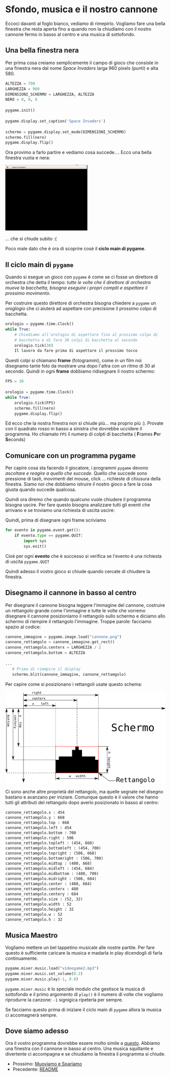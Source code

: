 # Sfondo, musica e il nostro cannone

Eccoci davanti al foglo bianco, vediamo di rimepirlo. Vogliamo fare una bella finestra che resta aperta fino a quando 
non la chiudiamo con il nostro cannone fermo in basso al centro e una musica di sottofondo.

## Una bella finestra nera

Per prima cosa creiamo semplicemente il campo di gioco che consiste in una finestra nera dal nome *Space Invaders* 
larga 960 pixels (punti) e alta 580.

```python
ALTEZZA = 700
LARGHEZZA = 960
DIMENSIONI_SCHERMO = LARGHEZZA, ALTEZZA
NERO = 0, 0, 0

pygame.init()

pygame.display.set_caption('Space Invaders')

schermo = pygame.display.set_mode(DIMENSIONI_SCHERMO)
schermo.fill(nero)
pygame.display.flip()
```

Ora provimo a farlo partire e vediamo cosa succede.... Ecco una bella finestra vuota e nera:

![Finestra vuota e nera](vuoto.png)

... che si chiude subito :(

Poco male dato che è ora di scoprire cosè il **ciclo main di pygame**.

## Il ciclo main di `pygame`

Quando si esegue un gioco con `pygame` é come se ci fosse un direttore di orchestra che detta il tempo: *tutte le 
volte che il direttore di orchestra muove la bacchetta, bisogna eseguire i propri compiti e aspettare il prossimo 
movimento*.

Per costruire questo direttore di orchestra bisogna chiedere a `pygame` un *oroglogio* che ci aiuterà ad aspettare con
precisione il prossimo colpo di bacchetta.

```python
orologio = pygame.time.Clock()
while True:
    # Chiediamo all'orologio di aspettare fino al prossimo colpo di 
    # bacchetta e di fare 30 colpi di bacchetta al secondo
    orologio.tick(30)
    Il lavoro da fare prima di aspettare il prossimo tocco
```

Questi colpi si chiamano **frame** (fotogrammi), come in un film noi disegnamo tante foto da mostrare una dopo l'altra
con un ritmo di 30 al secondo. Quindi in ogni **frame** dobbiamo ridisegnare il nostro schermo:

```python
FPS = 30

orologio = pygame.time.Clock()
while True:
    orologio.tick(FPS)
    schermo.fill(nero)
    pygame.display.flip()
```    

Ed ecco che la nostra finestra non si chiude più... ma proprio più :). Provate con il quadrato rosso in basso a sinistra
che dovrebbe uccidere il programma. Ho chiamato `FPS` il numerp di colpti di bacchetta ( **F**rames **P**er **S**econds)

## Comunicare con un programma pygame

Per capire cosa sta facendo il giocatore, i programmi `pygame` devono *ascoltare e reagire a quello che succede*. Quello
che succede sono pressione di tasti, movimenti del mouse, click ... richieste di chiusura della finestra. Siamo noi che
dobbiamo istruire il nostro gioco a fare la cosa giusta quando succede qualcosa.

Quindi ora diremo che quando qualcuno vuole chiudere il programma bisogna uscire. Per fare questo bisogna analizzare 
tutti gli eventi che arrivano e se troviamo una richiesta di uscita uscire:

Quindi, prima di disegnare ogni frame scriviamo

```python
for evento in pygame.event.get():
    if evento.type == pygame.QUIT:
        import sys
        sys.exit()
```

Cioè per ogni **evento** che è successo si verifica se l'evento è una richiesta di uscita `pygame.QUIT`

Quindi adesso il vostro gioco si chiude quando cercate di chiudere la finestra.

## Disegnamo il cannone in basso al centro

Per disegnare il cannone bisogna leggere l'immagine del cannone, costruire un rettangolo grande come l'immagine e
tutte le volte che vorremo disegnare il cannone posizioniamo il rettangolo sullo schermo e diciamo allo schermo di
riempire il rettangolo l'immagine. Troppe parole: facciamo spazio al codice:

```python
cannone_immagine = pygame.image.load("cannone.png")
cannone_rettamgolo = cannone_immagine.get_rect()
cannone_rettamgolo.centerx = LARGHEZZA / 2
cannone_rettamgolo.bottom = ALTEZZA

...
   # Prima di riempire il display
   schermo.blit(cannone_immagine, cannone_rettamgolo)
```

Per capire come si posizionano i rettangoli usate questo schema:

![Rettangolo](rettangolo.png)

Ci sono anche altre proprietà del rettangolo, ma quelle segnate nel disegno bastano e avanzano per iniziare. Comunque
questo è il valore che hanno tutti gli attributi del rettangolo dopo averlo posizionato in basso al centro:

```
cannone_rettamgolo.x : 454
cannone_rettamgolo.y : 668
cannone_rettamgolo.top : 668
cannone_rettamgolo.left : 454
cannone_rettamgolo.bottom : 700
cannone_rettamgolo.right : 506
cannone_rettamgolo.topleft : (454, 668)
cannone_rettamgolo.bottomleft : (454, 700)
cannone_rettamgolo.topright : (506, 668)
cannone_rettamgolo.bottomright : (506, 700)
cannone_rettamgolo.midtop : (480, 668)
cannone_rettamgolo.midleft : (454, 684)
cannone_rettamgolo.midbottom : (480, 700)
cannone_rettamgolo.midright : (506, 684)
cannone_rettamgolo.center : (480, 684)
cannone_rettamgolo.centerx : 480
cannone_rettamgolo.centery : 684
cannone_rettamgolo.size : (52, 32)
cannone_rettamgolo.width : 52
cannone_rettamgolo.height : 32
cannone_rettamgolo.w : 52
cannone_rettamgolo.h : 32
```

## Musica Maestro

Vogliamo mettere un bel tappetino musicale alle nostre partite. Per fare questo è sufficiente caricare la musica 
e madarla in play dicendogli di farla continuamente.

```python
pygame.mixer.music.load("videogame2.mp3")
pygame.mixer.music.set_volume(0.2)
pygame.mixer.music.play(-1, 0.0)
```

`pygame.mixer.music` è lo speciale modulo che gestisce la musica di sottofondo e il primo argomento di `play()` è il 
numero di volte che vogliamo riprodurre la canzone: `-1` signigica ripeterla per sempre.

Se facciamo questo prima di iniziare il ciclo main di `pygame` allora la musica ci accomagnerà sempre.

## Dove siamo adesso

Ora il vostro programma dovrebbe essere molto simile a [questo](src/inizio.py). Abbiamo una finestra con il cannone in 
basso al centro. Una musica squillante e divertente ci accompagna e se chiudiamo la finestra il programma si chiude.

* Prossimo: [Muoviamo e Spariamo](muovi.md)
* Precedente: [README](README.md)